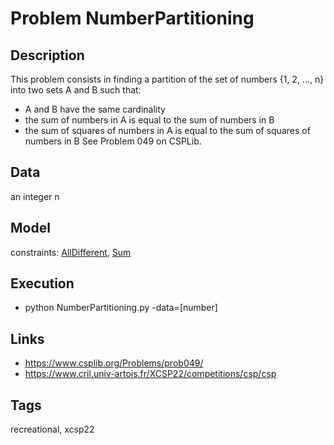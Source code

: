# Problem NumberPartitioning
## Description
This problem consists in finding a partition of the set of numbers {1, 2, ..., n} into two sets A and B such that:
  - A and B have the same cardinality
  - the sum of numbers in A is equal to the sum of numbers in B
  - the sum of squares of numbers in A is equal to the sum of squares of numbers in B
See Problem 049 on CSPLib.

## Data
  an integer n

## Model
  constraints: [AllDifferent](http://pycsp.org/documentation/constraints/AllDifferent), [Sum](http://pycsp.org/documentation/constraints/Sum)

## Execution
  - python NumberPartitioning.py -data=[number]

## Links
  - https://www.csplib.org/Problems/prob049/
  - https://www.cril.univ-artois.fr/XCSP22/competitions/csp/csp

## Tags
  recreational, xcsp22
